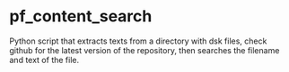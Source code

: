 # pf_content_search
Python script that extracts texts from a directory with dsk files, check github for the latest version of the repository, then searches the filename and text of the file.
